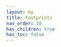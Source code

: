 ```yaml
---
layout: my
title: Footprints
nav_order: 10
has_children: true
has_toc: false
---
```


<div class="life-square img_01" title="01 (1988)">
</div>
<div class="life-square img_02" title="02 (1989)">
</div>
<div class="life-square img_03" title="03 (1990)">
</div>
<div class="life-square img_04" title="04 (1991)">
</div>
<div class="life-square img_05" title="05 (1992)">
</div>
<div class="life-square img_06" title="06 (1993)">
</div>
<div class="life-square img_07" title="07 (1994)">
</div>
<div class="life-square img_08" title="08 (1995)">
</div>
<div class="life-square img_09" title="09 (1996)">
</div>
<div class="life-square img_10" title="10 (1997)">
</div>
<div class="life-square img_11" title="11 (1998)">
</div>
<div class="life-square img_12" title="12 (1999)">
</div>
<div class="life-square img_13" title="13 (2000)">
</div>
<div class="life-square img_14" title="14 (2001)">
</div>
<div class="life-square img_15" title="15 (2002)">
</div>
<div class="life-square img_16" title="16 (2003)">
</div>
<div class="life-square img_17" title="17 (2004)">
</div>
<div class="life-square img_18" title="18 (2005)">
</div>
<div class="life-square img_19" title="19 (2006)">
</div>
<div class="life-square img_20" title="20 (2007)">
</div>
<div class="life-square img_21" title="21 (2008)">
</div>
<div class="life-square img_22" title="22 (2009)">
</div>
<div class="life-square img_23" title="23 (2010)">
</div>
<div class="life-square img_24" title="24 (2011)">
</div>
<div class="life-square img_25" title="25 (2012)">
</div>
<div class="life-square img_26" title="26 (2013)">
</div>
<div class="life-square img_27" title="27 (2014)">
</div>
<div class="life-square img_28" title="28 (2015)">
</div>
<div class="life-square img_29" title="29 (2016)">
</div>
<div class="life-square img_30" title="30 (2017)">
</div>
<div class="life-square img_31" title="31 (2018)">
</div>
<div class="life-square img_32" title="31 (2019)">
</div>
<div class="life-square img_33" title="32 (2020)">
</div>
<div class="life-square img_34" title="33 (2021)">
</div>

